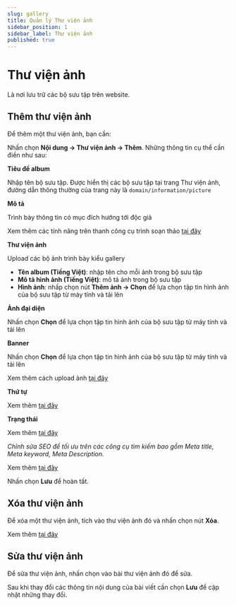 ```yaml
---
slug: gallery
title: Quản lý Thư viện ảnh
sidebar_position: 1
sidebar_label: Thư viện ảnh
published: true
---
```

# Thư viện ảnh

Là nơi lưu trữ các bộ sưu tập trên website.

## Thêm thư viện ảnh

Để thêm một thư viện ảnh, bạn cần:

Nhấn chọn **Nội dung -> Thư viện ảnh -> Thêm**. Những thông tin cụ thể cần điền như sau:

**Tiêu đề album**

Nhập tên bộ sưu tập. Được hiển thị các bộ sưu tập tại trang Thư viện ảnh, đường dẫn thông thường của trang này là `domain/information/picture`

**Mô tả**

Trình bày thông tin có mục đích hướng tới độc giả

Xem thêm các tính năng trên thanh công cụ trình soạn thảo [tại đây](https://mkmate.osd.vn/docs/common/tinymce)

**Thư viện ảnh**

Upload các bộ ảnh trình bày kiểu gallery

- **Tên album (Tiếng Việt)**: nhập tên cho mỗi ảnh trong bộ sưu tập
- **Mô tả hình ảnh (Tiếng Việt)**: mô tả ảnh trong bộ sưu tập
- **Hình ảnh**: nhấp chọn nút **Thêm ảnh -> Chọn** để lựa chọn tập tin hình ảnh của bộ sưu tập từ máy tính và tải lên

**Ảnh đại diện**

Nhấn chọn **Chọn** để lựa chọn tập tin hình ảnh của bộ sưu tập từ máy tính và tải lên

**Banner**

Nhấn chọn **Chọn** để lựa chọn tập tin hình ảnh của bộ sưu tập từ máy tính và tải lên

Xem thêm cách upload ảnh [tại đây](https://mkmate.osd.vn/docs/common/finder#nh%E1%BB%AFng-t%C3%ADnh-n%C4%83ng-c%C6%A1-b%E1%BA%A3n)

**Thứ tự**

Xem thêm [tại đây](https://mkmate.osd.vn/docs/common/logic/#th%E1%BB%A9-t%E1%BB%B1-s%E1%BA%AFp-x%E1%BA%BFp-l%C3%A0-s%E1%BB%91-ch%E1%BB%89-%C4%91%E1%BB%8Bnh)

**Trạng thái**

Xem thêm [tại đây](https://mkmate.osd.vn/docs/common/logic/#tr%E1%BA%A1ng-th%C3%A1i)

_Chỉnh sửa SEO để tối ưu trên các công cụ tìm kiếm bao gồm Meta title, Meta keyword, Meta Description._

Xem thêm [tại đây](https://mkmate.osd.vn/docs/seo/serp)

Nhấn chọn **Lưu** để hoàn tất.

## Xóa thư viện ảnh

Để xóa một thư viện ảnh, tích vào thư viện ảnh đó và nhấn chọn nút **Xóa**.

Xem thêm [tại đây](https://mkmate.osd.vn/docs/common/logic#x%C3%B3a-c%C3%A1c-m%E1%BB%A5c-c%C3%A1c-th%C3%A0nh-ph%E1%BA%A7n-th%C3%B4ng-tin)

## Sửa thư viện ảnh

Để sửa thư viện ảnh, nhấn chọn vào bài thư viện ảnh đó để sửa.

Sau khi thay đổi các thông tin nội dung của bài viết cần chọn **Lưu** để cập nhật những thay đổi.
